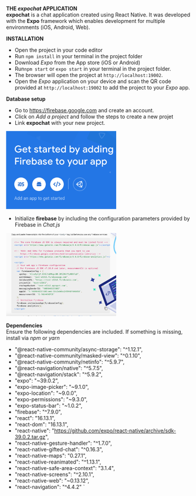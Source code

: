 **THE *expochat* APPLICATION**<br>
**expochat** is a chat application created using React Native. It was developed with the **Expo** framework which enables development for multiple environments (iOS, Android, Web).
<br>

**INSTALLATION**<br>
* Open the project in your code editor<br>
* Run `npm install` in your terminal in the project folder <br>
* Download *Expo* from the App store (iOS or Android)<br>   
* Run`npm start` or `expo start` in your terminal in the project folder. 
* The  browser will open the project at `http://localhost:19002`.<br>
* Open the *Expo* application on your device and scan the QR code provided at `http://localhost:19002` to add the project to your *Expo* app.<br>

**Database setup**<br>
* Go to  https://firebase.google.com and create an account. <br>
* Click on *Add a project* and follow the steps to create a new projet
* Link  **expochat** with your new project. 
<img src="./firebase1.png" width=300>

* Initialize **firebase** by including the configuration parameters provided by Firebase in *Chat.js*
<img src="./firebase2.png" width=300>
<br>

**Dependencies**<br>
Ensure the following dependencies are included. If something is missing, install via *npm* or *yarn*
* "@react-native-community/async-storage": "^1.12.1",
* "@react-native-community/masked-view": "^0.1.10",
* "@react-native-community/netinfo": "^5.9.7",
* "@react-navigation/native": "^5.7.5",
* "@react-navigation/stack": "^5.9.2",
* "expo": "~39.0.2",
* "expo-image-picker": "~9.1.0",
* "expo-location": "~9.0.0",
* "expo-permissions": "~9.3.0",
* "expo-status-bar": "~1.0.2",
* "firebase": "^7.9.0",
* "react": "16.13.1",
* "react-dom": "16.13.1",
* "react-native": "https://github.com/expo/react-native/archive/sdk-39.0.2.tar.gz",
* "react-native-gesture-handler": "^1.7.0",
* "react-native-gifted-chat": "^0.16.3",
* "react-native-maps": "0.27.1",
* "react-native-reanimated": "^1.13.1",
* "react-native-safe-area-context": "3.1.4",
* "react-native-screens": "^2.10.1",
* "react-native-web": "~0.13.12",
* "react-navigation": "^4.4.2" `




